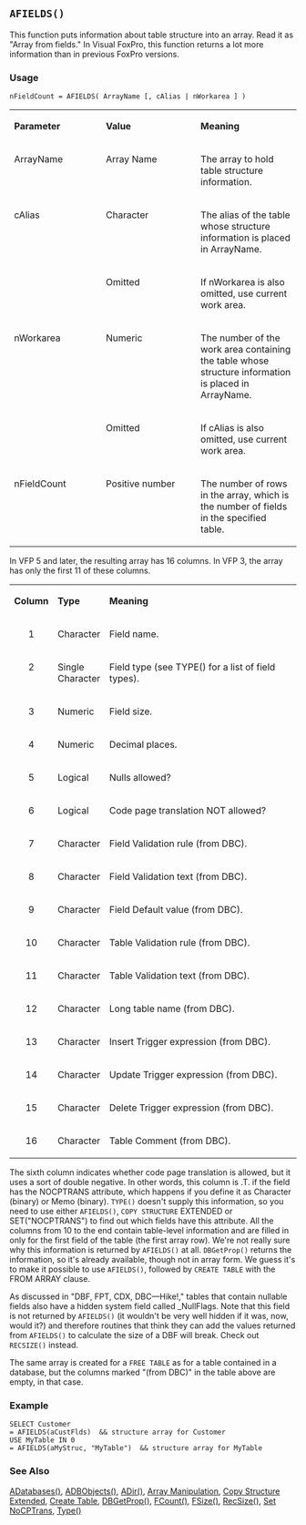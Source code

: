 ## `AFIELDS()`

This function puts information about table structure into an array. Read it as "Array from fields." In Visual FoxPro, this function returns a lot more information than in previous FoxPro versions.

### Usage

```foxpro
nFieldCount = AFIELDS( ArrayName [, cAlias | nWorkarea ] )
```
<table>
<tr>
  <td width="32%" valign="top">
  <p><b>Parameter</b></p>
  </td>
  <td width="23%" valign="top">
  <p><b>Value</b></p>
  </td>
  <td width="45%" valign="top">
  <p><b>Meaning</b></p>
  </td>
 </tr>
<tr>
  <td width="32%" valign="top">
  <p>ArrayName</p>
  </td>
  <td width="23%" valign="top">
  <p>Array Name</p>
  </td>
  <td width="45%" valign="top">
  <p>The array to hold table structure information.</p>
  </td>
 </tr>
<tr>
  <td width="32%" rowspan="2" valign="top">
  <p>cAlias</p>
  </td>
  <td width="23%" valign="top">
  <p>Character</p>
  </td>
  <td width="45%" valign="top">
  <p>The alias of the table whose structure information is placed in ArrayName.</p>
  </td>
 </tr>
<tr>
  <td width="33%" valign="top">
  <p>Omitted </p>
  </td>
  <td width="67%" valign="top">
  <p>If nWorkarea is also omitted, use current work area.</p>
  </td>
 </tr>
<tr>
  <td width="32%" rowspan="2" valign="top">
  <p>nWorkarea</p>
  </td>
  <td width="23%" valign="top">
  <p>Numeric</p>
  </td>
  <td width="45%" valign="top">
  <p>The number of the work area containing the table whose structure information is placed in ArrayName.</p>
  </td>
 </tr>
<tr>
  <td width="33%" valign="top">
  <p>Omitted</p>
  </td>
  <td width="67%" valign="top">
  <p>If cAlias is also omitted, use current work area.</p>
  </td>
 </tr>
<tr>
  <td width="32%" valign="top">
  <p>nFieldCount</p>
  </td>
  <td width="23%" valign="top">
  <p>Positive number</p>
  </td>
  <td width="45%" valign="top">
  <p>The number of rows in the array, which is the number of fields in the specified table.</p>
  </td>
 </tr>
</table>

In VFP 5 and later, the resulting array has 16 columns. In VFP 3, the array has only the first 11 of these columns.

<table>
<tr>
  <td width="14%" valign="top">
  <p><b>Column</b></p>
  </td>
  <td width="18%" valign="top">
  <p><b>Type</b></p>
  </td>
  <td width="68%" valign="top">
  <p><b>Meaning</b></p>
  </td>
 </tr>
<tr>
  <td width="14%" valign="top">
  <p align="center">1</p>
  </td>
  <td width="18%" valign="top">
  <p>Character</p>
  </td>
  <td width="68%" valign="top">
  <p>Field name.</p>
  </td>
 </tr>
<tr>
  <td width="14%" valign="top">
  <p align="center">2</p>
  </td>
  <td width="18%" valign="top">
  <p>Single Character</p>
  </td>
  <td width="68%" valign="top">
  <p>Field type (see TYPE() for a list of field types).</p>
  </td>
 </tr>
<tr>
  <td width="14%" valign="top">
  <p align="center">3</p>
  </td>
  <td width="18%" valign="top">
  <p>Numeric</p>
  </td>
  <td width="68%" valign="top">
  <p>Field size.</p>
  </td>
 </tr>
<tr>
  <td width="14%" valign="top">
  <p align="center">4</p>
  </td>
  <td width="18%" valign="top">
  <p>Numeric</p>
  </td>
  <td width="68%" valign="top">
  <p>Decimal places.</p>
  </td>
 </tr>
<tr>
  <td width="14%" valign="top">
  <p align="center">5</p>
  </td>
  <td width="18%" valign="top">
  <p>Logical</p>
  </td>
  <td width="68%" valign="top">
  <p>Nulls allowed?</p>
  </td>
 </tr>
<tr>
  <td width="14%" valign="top">
  <p align="center">6</p>
  </td>
  <td width="18%" valign="top">
  <p>Logical</p>
  </td>
  <td width="68%" valign="top">
  <p>Code page translation NOT allowed?</p>
  </td>
 </tr>
<tr>
  <td width="14%" valign="top">
  <p align="center">7</p>
  </td>
  <td width="18%" valign="top">
  <p>Character</p>
  </td>
  <td width="68%" valign="top">
  <p>Field Validation rule (from DBC).</p>
  </td>
 </tr>
<tr>
  <td width="14%" valign="top">
  <p align="center">8</p>
  </td>
  <td width="18%" valign="top">
  <p>Character</p>
  </td>
  <td width="68%" valign="top">
  <p>Field Validation text (from DBC).</p>
  </td>
 </tr>
<tr>
  <td width="14%" valign="top">
  <p align="center">9</p>
  </td>
  <td width="18%" valign="top">
  <p>Character</p>
  </td>
  <td width="68%" valign="top">
  <p>Field Default value (from DBC).</p>
  </td>
 </tr>
<tr>
  <td width="14%" valign="top">
  <p align="center">10</p>
  </td>
  <td width="18%" valign="top">
  <p>Character</p>
  </td>
  <td width="68%" valign="top">
  <p>Table Validation rule (from DBC).</p>
  </td>
 </tr>
<tr>
  <td width="14%" valign="top">
  <p align="center">11</p>
  </td>
  <td width="18%" valign="top">
  <p>Character</p>
  </td>
  <td width="68%" valign="top">
  <p>Table Validation text (from DBC).</p>
  </td>
 </tr>
<tr>
  <td width="14%" valign="top">
  <p align="center">12</p>
  </td>
  <td width="18%" valign="top">
  <p>Character</p>
  </td>
  <td width="68%" valign="top">
  <p>Long table name (from DBC).</p>
  </td>
 </tr>
<tr>
  <td width="14%" valign="top">
  <p align="center">13</p>
  </td>
  <td width="18%" valign="top">
  <p>Character</p>
  </td>
  <td width="68%" valign="top">
  <p>Insert Trigger expression (from DBC).</p>
  </td>
 </tr>
<tr>
  <td width="14%" valign="top">
  <p align="center">14</p>
  </td>
  <td width="18%" valign="top">
  <p>Character</p>
  </td>
  <td width="68%" valign="top">
  <p>Update Trigger expression (from DBC).</p>
  </td>
 </tr>
<tr>
  <td width="14%" valign="top">
  <p align="center">15</p>
  </td>
  <td width="18%" valign="top">
  <p>Character</p>
  </td>
  <td width="68%" valign="top">
  <p>Delete Trigger expression (from DBC).</p>
  </td>
 </tr>
<tr>
  <td width="14%" valign="top">
  <p align="center">16</p>
  </td>
  <td width="18%" valign="top">
  <p>Character</p>
  </td>
  <td width="68%" valign="top">
  <p>Table Comment (from DBC).</p>
  </td>
 </tr>
</table>

The sixth column indicates whether code page translation is allowed, but it uses a sort of double negative. In other words, this column is .T. if the field has the NOCPTRANS attribute, which happens if you define it as Character (binary) or Memo (binary). `TYPE()` doesn't supply this information, so you need to use either `AFIELDS()`, `COPY STRUCTURE` EXTENDED or SET("NOCPTRANS") to find out which fields have this attribute. All the columns from 10 to the end contain table-level information and are filled in only for the first field of the table (the first array row). We're not really sure why this information is returned by `AFIELDS()` at all. `DBGetProp()` returns the information, so it's already available, though not in array form. We guess it's to make it possible to use `AFIELDS()`, followed by `CREATE TABLE` with the FROM ARRAY clause.

As discussed in "DBF, FPT, CDX, DBC&mdash;Hike!," tables that contain nullable fields also have a hidden system field called _NullFlags. Note that this field is not returned by `AFIELDS()` (it wouldn't be very well hidden if it was, now, would it?) and therefore routines that think they can add the values returned from `AFIELDS()` to calculate the size of a DBF will break. Check out `RECSIZE()` instead.

The same array is created for a `FREE TABLE` as for a table contained in a database, but the columns marked "(from DBC)" in the table above are empty, in that case.

### Example

```foxpro
SELECT Customer
= AFIELDS(aCustFlds)  && structure array for Customer
USE MyTable IN 0
= AFIELDS(aMyStruc, "MyTable")  && structure array for MyTable
```
### See Also

[ADatabases()](s4g666.md), [ADBObjects()](s4g284.md), [ADir()](s4g212.md), [Array Manipulation](s4g282.md), [Copy Structure Extended](s4g067.md), [Create Table](s4g071.md), [DBGetProp()](s4g350.md), [FCount()](s4g076.md), [FSize()](s4g076.md), [RecSize()](s4g082.md), [Set NoCPTrans](s4g068.md), [Type()](s4g027.md)
